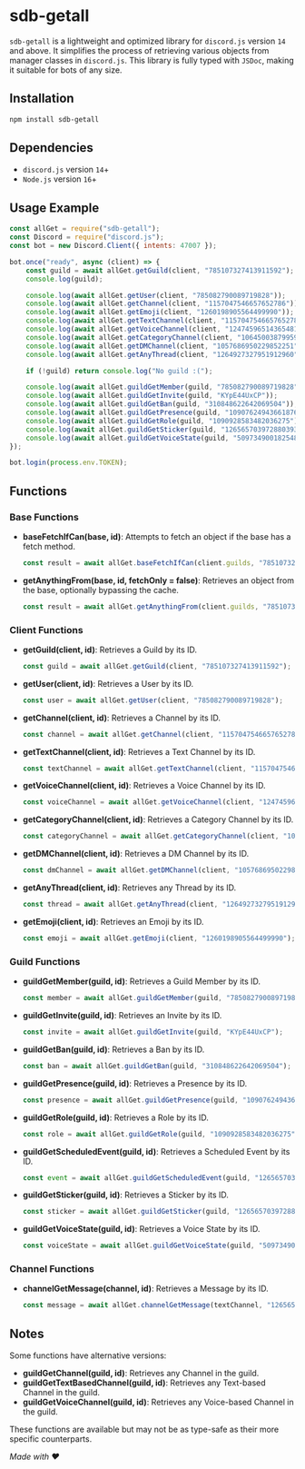 # sdb-getall

`sdb-getall` is a lightweight and optimized library for `discord.js` version `14` and above. It simplifies the process of retrieving various objects from manager classes in `discord.js`. This library is fully typed with `JSDoc`, making it suitable for bots of any size.

## Installation

```sh
npm install sdb-getall
```

## Dependencies

- `discord.js` version `14`+
- `Node.js` version `16`+

## Usage Example

```js
const allGet = require("sdb-getall");
const Discord = require("discord.js");
const bot = new Discord.Client({ intents: 47007 });

bot.once("ready", async (client) => {
    const guild = await allGet.getGuild(client, "785107327413911592");
    console.log(guild);

    console.log(await allGet.getUser(client, "785082790089719828"));
    console.log(await allGet.getChannel(client, "1157047546657652786"));
    console.log(await allGet.getEmoji(client, "1260198905564499990"));
    console.log(await allGet.getTextChannel(client, "1157047546657652786"));
    console.log(await allGet.getVoiceChannel(client, "1247459651436548168"));
    console.log(await allGet.getCategoryChannel(client, "1064500387995983872"));
    console.log(await allGet.getDMChannel(client, "1057686950229852251"));
    console.log(await allGet.getAnyThread(client, "1264927327951912960"));

    if (!guild) return console.log("No guild :(");

    console.log(await allGet.guildGetMember(guild, "785082790089719828"));
    console.log(await allGet.guildGetInvite(guild, "KYpE44UxCP"));
    console.log(await allGet.guildGetBan(guild, "310848622642069504"));
    console.log(await allGet.guildGetPresence(guild, "1090762494366187630"));
    console.log(await allGet.guildGetRole(guild, "1090928583482036275"));
    console.log(await allGet.guildGetSticker(guild, "1265657039728803934"));
    console.log(await allGet.guildGetVoiceState(guild, "509734900182548489"));
});

bot.login(process.env.TOKEN);
```

## Functions

### Base Functions

- **baseFetchIfCan(base, id)**: Attempts to fetch an object if the base has a fetch method.
  ```js
  const result = await allGet.baseFetchIfCan(client.guilds, "785107327413911592");
  ```

- **getAnythingFrom(base, id, fetchOnly = false)**: Retrieves an object from the base, optionally bypassing the cache.
  ```js
  const result = await allGet.getAnythingFrom(client.guilds, "785107327413911592", true);
  ```

### Client Functions

- **getGuild(client, id)**: Retrieves a Guild by its ID.
  ```js
  const guild = await allGet.getGuild(client, "785107327413911592");
  ```

- **getUser(client, id)**: Retrieves a User by its ID.
  ```js
  const user = await allGet.getUser(client, "785082790089719828");
  ```

- **getChannel(client, id)**: Retrieves a Channel by its ID.
  ```js
  const channel = await allGet.getChannel(client, "1157047546657652786");
  ```

- **getTextChannel(client, id)**: Retrieves a Text Channel by its ID.
  ```js
  const textChannel = await allGet.getTextChannel(client, "1157047546657652786");
  ```

- **getVoiceChannel(client, id)**: Retrieves a Voice Channel by its ID.
  ```js
  const voiceChannel = await allGet.getVoiceChannel(client, "1247459651436548168");
  ```

- **getCategoryChannel(client, id)**: Retrieves a Category Channel by its ID.
  ```js
  const categoryChannel = await allGet.getCategoryChannel(client, "1064500387995983872");
  ```

- **getDMChannel(client, id)**: Retrieves a DM Channel by its ID.
  ```js
  const dmChannel = await allGet.getDMChannel(client, "1057686950229852251");
  ```

- **getAnyThread(client, id)**: Retrieves any Thread by its ID.
  ```js
  const thread = await allGet.getAnyThread(client, "1264927327951912960");
  ```

- **getEmoji(client, id)**: Retrieves an Emoji by its ID.
  ```js
  const emoji = await allGet.getEmoji(client, "1260198905564499990");
  ```

### Guild Functions

- **guildGetMember(guild, id)**: Retrieves a Guild Member by its ID.
  ```js
  const member = await allGet.guildGetMember(guild, "785082790089719828");
  ```

- **guildGetInvite(guild, id)**: Retrieves an Invite by its ID.
  ```js
  const invite = await allGet.guildGetInvite(guild, "KYpE44UxCP");
  ```

- **guildGetBan(guild, id)**: Retrieves a Ban by its ID.
  ```js
  const ban = await allGet.guildGetBan(guild, "310848622642069504");
  ```

- **guildGetPresence(guild, id)**: Retrieves a Presence by its ID.
  ```js
  const presence = await allGet.guildGetPresence(guild, "1090762494366187630");
  ```

- **guildGetRole(guild, id)**: Retrieves a Role by its ID.
  ```js
  const role = await allGet.guildGetRole(guild, "1090928583482036275");
  ```

- **guildGetScheduledEvent(guild, id)**: Retrieves a Scheduled Event by its ID.
  ```js
  const event = await allGet.guildGetScheduledEvent(guild, "1265657039728803934");
  ```

- **guildGetSticker(guild, id)**: Retrieves a Sticker by its ID.
  ```js
  const sticker = await allGet.guildGetSticker(guild, "1265657039728803934");
  ```

- **guildGetVoiceState(guild, id)**: Retrieves a Voice State by its ID.
  ```js
  const voiceState = await allGet.guildGetVoiceState(guild, "509734900182548489");
  ```

### Channel Functions

- **channelGetMessage(channel, id)**: Retrieves a Message by its ID.
  ```js
  const message = await allGet.channelGetMessage(textChannel, "1265657039728803934");
  ```

## Notes

Some functions have alternative versions:
- **guildGetChannel(guild, id)**: Retrieves any Channel in the guild.
- **guildGetTextBasedChannel(guild, id)**: Retrieves any Text-based Channel in the guild.
- **guildGetVoiceChannel(guild, id)**: Retrieves any Voice-based Channel in the guild.

These functions are available but may not be as type-safe as their more specific counterparts.

*Made with ♥*